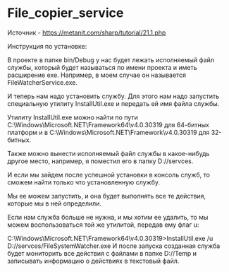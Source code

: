 # File_copier_service
Источник - https://metanit.com/sharp/tutorial/21.1.php

Инструкция по установке:

В проекте в папке bin/Debug у нас будет лежать исполняемый файл службы, который будет называться по имени проекта и иметь расширение exe. 
Например, в моем случае он называется FileWatcherService.exe.

И теперь нам надо установить службу. Для этого нам надо запустить специальную утилиту InstallUtil.exe и передать ей имя файла службы.

Утилиту InstallUtil.exe можно найти по пути C:\Windows\Microsoft.NET\Framework64\v4.0.30319 для 64-битных платформ и в 
C:\Windows\Microsoft.NET\Framework\v4.0.30319 для 32-битных.

Также можно вынести исполняемый файл службы в какое-нибудь другое место, например, я поместил его в папку D://servces. 

И если мы зайдем после успешной установки в консоль служб, то сможем найти только что установленную службу.

Мы ее можем запустить, и она будет выполнять все те действия, которые мы в ней определили.

Если нам служба больше не нужна, и мы хотим ее удалить, то мы можем воспользоваться той же утилитой, передав ему флаг u:

C:\Windows\Microsoft.NET\Framework64\v4.0.30319>InstallUtil.exe /u D://servces/FileSystemWatcher.exe
И после запуска созданная служба будет мониторить все действия с файлами в папке D://Temp и записывать информацию о действиях в 
текстовый файл.
